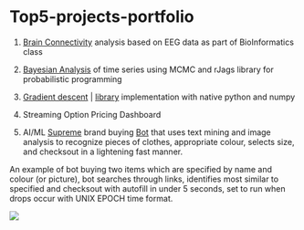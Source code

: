 # Top5-projects-portfolio

1. [Brain Connectivity](https://github.com/0x3W/MSc-Data-Science/blob/master/Bio/HW3-Neural.pdf) analysis based on EEG data as part of BioInformatics class

2. [Bayesian Analysis](https://github.com/0x3W/MSc-Data-Science/blob/master/SDS/Final.Rmd) of time series using MCMC and rJags library for probabilistic programming

3. [Gradient descent](https://github.com/0x3W/MSc-Data-Science/blob/master/FDS/HW3-GDrun.py) | [library](https://github.com/0x3W/MSc-Data-Science/blob/master/FDS/HW3-GDlib.py) implementation with native python and numpy

4. Streaming Option Pricing Dashboard

5. AI/ML [Supreme](http://www.supremenewyork.com) brand buying [Bot](https://github.com/0x3W/randomScripts/blob/master/SupremeBot-v1.ipynb) that uses text mining and image analysis to recognize pieces of clothes, appropriate colour, selects size, and checksout in a lightening fast manner.

An example of bot buying two items which are specified by name and colour (or picture), bot searches through links, identifies most similar to specified and checksout with autofill in under 5 seconds, set to run when drops occur with UNIX EPOCH time format.

![](https://thumbs.gfycat.com/SmugShallowHarrierhawk-size_restricted.gif)
